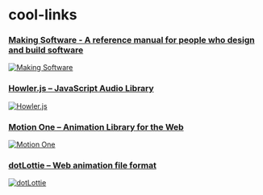 # cool-links

### [Making Software - A reference manual for people who design and build software](https://www.makingsoftware.com/)

[![Making Software](https://www.makingsoftware.com/favicon.ico)](https://www.makingsoftware.com/chapters/how-a-screen-works)

### [Howler.js – JavaScript Audio Library](https://howlerjs.com/)

[![Howler.js](https://howlerjs.com/assets/images/favicon.ico)](https://howlerjs.com/)

### [Motion One – Animation Library for the Web](https://motion.dev/)

[![Motion One](https://framerusercontent.com/images/3aQX5dnH5Yqgsn98QXKF2ZXxIE.png)](https://motion.dev/)

### [dotLottie – Web animation file format](https://dotlottie.io/intro/#why-dotlottie)

[![dotLottie](https://dotlottie.io/favicon.ico)](https://dotlottie.io/intro/#why-dotlottie)

